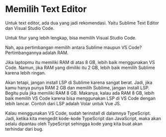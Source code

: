 # Memilih Text Editor

Untuk text editor, ada dua yang jadi rekomendasi. Yaitu Sublime Text Editor dan Visual Studio Code.

Untuk fitur yang lebih lengkap, bisa memilih Visual Studio Code. 

Nah, apa pertimbangan memilih antara Sublime maupun VS Code? Pertimbangannya adalah RAM.

Jika laptopmu itu memiliki RAM di atas 8 GB, lebih baik menggunakan VS Code. Namun, jika RAM yang dimiliki itu 2 GB, lebih baik memilih Sublime karena lebih ringan.

Akan tetapi, jangan install LSP di Sublime karena sangat berat. Jadi, jika kamu hanya punya RAM 2 GB dan memilih Sublime, jangan install LSP. Begitu pula jika memiliki RAM 8 GB. Makanya, kalau ada RAM 8 GB, lebih baik memilih VS Code karena bisa menggunakan LSP di VS Code dengan lebih lancar. Contoh dari LSP adalah Volar untuk Vue JS.

Kalau menggunakan VS Code, sudah terinstall di dalamnya TypeScript. Jadi, ketika kita mengedit kode-kode TypeScript dan JavaScript, maka akan selalu dipantau oleh TypeScript sehingga kode yang kita buat akan terhindar dari bug.